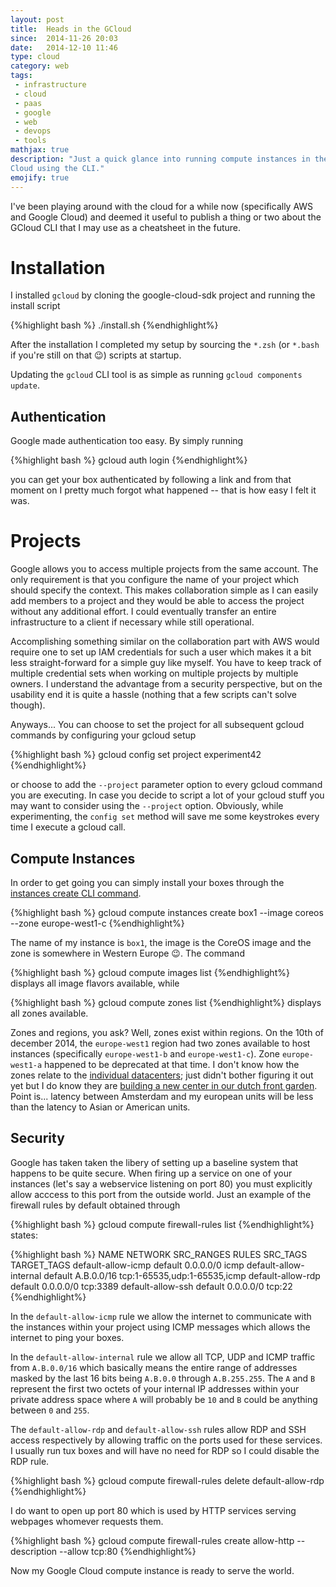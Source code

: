 ```yaml
---
layout: post
title:  Heads in the GCloud
since:  2014-11-26 20:03
date:   2014-12-10 11:46
type: cloud
category: web
tags:
 - infrastructure
 - cloud
 - paas
 - google
 - web
 - devops
 - tools
mathjax: true
description: "Just a quick glance into running compute instances in the Google
Cloud using the CLI."
emojify: true
---
```

I've been playing around with the cloud for a while now (specifically AWS and
Google Cloud) and deemed it useful to publish a thing or two about the GCloud
CLI that I may use as a cheatsheet in the future.

# Installation
I installed `gcloud` by cloning the google-cloud-sdk project and running
the install script

{%highlight bash %}
./install.sh
{%endhighlight%}

After the installation I completed my setup by sourcing the `*.zsh` (or
`*.bash` if you're still on that :wink:) scripts at
startup.

Updating the `gcloud` CLI tool is as simple as running
`gcloud components update`.

## Authentication
Google made authentication too easy. By simply running

{%highlight bash %}
gcloud auth login
{%endhighlight%}

you can get your box authenticated by following a link and from that moment on
I pretty much forgot what happened -- that is how easy I felt it was.

# Projects
Google allows you to access multiple projects from the same account. The only
requirement is that you configure the name of your project which should specify
the context. This makes collaboration simple as I can easily add members to
a project and they would be able to access the project without any additional
effort. I could eventually transfer an entire infrastructure to a client if
necessary while still operational.

Accomplishing something similar on the collaboration part with AWS would
require one to set up IAM credentials for such a user which makes it a bit
less straight-forward for a simple guy like myself. You have to keep track of
multiple credential sets when working on multiple projects by multiple owners.
I understand the advantage from a security perspective, but on the usability
end it is quite a hassle (nothing that a few scripts can't solve though).

Anyways... You can choose to set the project for all subsequent gcloud commands
by configuring your gcloud setup

{%highlight bash %}
gcloud config set project experiment42
{%endhighlight%}

or choose to add the `--project` parameter option to every gcloud command you
are executing. In case you decide to script a lot of your gcloud stuff you may
want to consider using the `--project` option. Obviously, while experimenting,
the `config set` method will save me some keystrokes every time I execute a
gcloud call.

## Compute Instances
In order to get going you can simply install your boxes through the [instances
create CLI command][gcloud-create].

{%highlight bash %}
gcloud compute instances create box1 --image coreos --zone europe-west1-c
{%endhighlight%}

The name of my instance is `box1`, the image is the CoreOS image and the zone
is somewhere in Western Europe :wink:. The command

{%highlight bash %}
gcloud compute images list
{%endhighlight%} displays all image flavors available, while

{%highlight bash %}
gcloud compute zones list
{%endhighlight%} displays all zones available.

Zones and regions, you ask?
Well, zones exist within regions. On the 10th of december 2014, the `europe-west1`
region had two zones available to host instances (specifically
`europe-west1-b` and `europe-west1-c`). Zone `europe-west1-a` happened to be
deprecated at that time. I don't know how the zones relate to the
[individual datacenters][datacenters]; just didn't bother figuring it out yet
but I do know they are [building a new center in our dutch front garden][eemshaven].
Point is... latency between Amsterdam and my european units will be less
than the latency to Asian or American units.

## Security
Google has taken taken the libery of setting up a baseline system that happens
to be quite secure. When firing up a service on one of your instances (let's
say a webservice listening on port 80) you must explicitly allow acccess to
this port from the outside world. Just an example of the firewall rules by
default obtained through

{%highlight bash %}
gcloud compute firewall-rules list
{%endhighlight%} states:

{%highlight bash %}
NAME                   NETWORK SRC\_RANGES    RULES                        SRC_TAGS TARGET_TAGS
default-allow-icmp     default 0.0.0.0/0     icmp
default-allow-internal default A.B.0.0/16 tcp:1-65535,udp:1-65535,icmp
default-allow-rdp      default 0.0.0.0/0     tcp:3389
default-allow-ssh      default 0.0.0.0/0     tcp:22
{%endhighlight%}

In the `default-allow-icmp` rule we allow the internet to communicate with the
instances within your project using ICMP messages which allows the internet to
ping your boxes.

In the `default-allow-internal` rule we allow all TCP, UDP and ICMP traffic
from `A.B.0.0/16` which basically means the entire range of addresses masked
by the last 16 bits being `A.B.0.0` through `A.B.255.255`. The `A` and `B`
represent the first two octets of your internal IP addresses within your
private address space where `A` will probably be `10` and `B` could be anything
between `0` and `255`.

The `default-allow-rdp` and `default-allow-ssh` rules allow RDP and SSH access
respectively by allowing traffic on the ports used for these services. I
usually run tux boxes and will have no need for RDP so I could disable the RDP
rule.

{%highlight bash %}
gcloud compute firewall-rules delete default-allow-rdp
{%endhighlight%}

I do want to open up port 80 which is used by HTTP services serving webpages
whomever requests them.

{%highlight bash %}
gcloud compute firewall-rules create allow-http --description --allow tcp:80
{%endhighlight%}

Now my Google Cloud compute instance is ready to serve the world.

[eemshaven]: http://www.google.com/about/datacenters/inside/locations/eemshaven/
[datacenters]: http://www.google.com/about/datacenters/inside/locations/
[installing-gcloud]: https://cloud.google.com/sdk/
[gcloud-quickstart]: https://cloud.google.com/compute/docs/quickstart
[gcloud-create]: https://cloud.google.com/sdk/gcloud/reference/compute/instances/create
